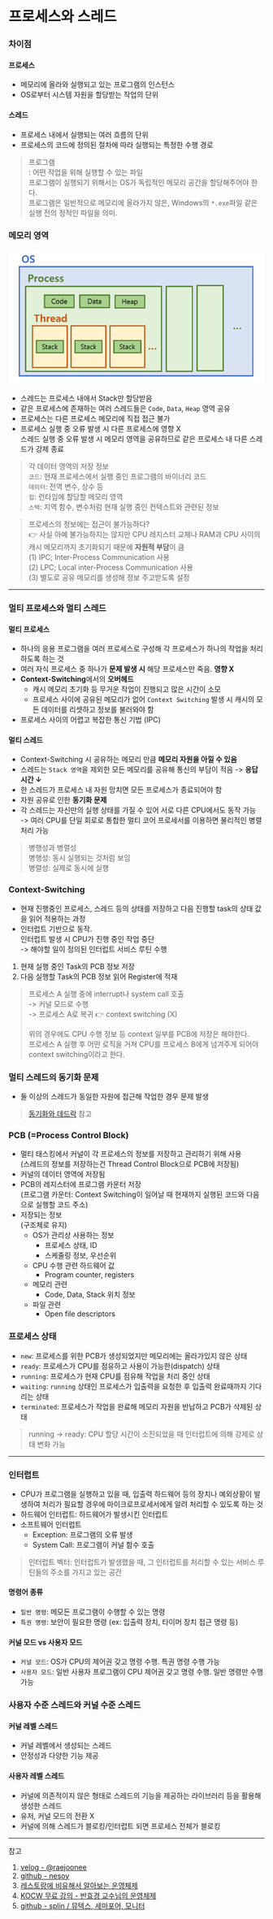 # 프로세스와 스레드

### 차이점
#### 프로세스
- 메모리에 올라와 실행되고 있는 프로그램의 인스턴스
- OS로부터 시스템 자원을 할당받는 작업의 단위

#### 스레드
- 프로세스 내에서 실행되는 여러 흐름의 단위
- 프로세스의 코드에 정의된 절차에 따라 실행되는 특정한 수행 경로

> 프로그램  
> : 어떤 작업을 위해 실행할 수 있는 파일  
> 프로그램이 실행되기 위해서는 OS가 독립적인 메모리 공간을 할당해주어야 한다.  
> 프로그램은 일반적으로 메모리에 올라가지 않은, Windows의 `*.exe`파일 같은 실행 전의 정적인 파일을 의미.

### 메모리 영역
![프로세스와 스레드 메모리](../images/process_thread.png)

- 스레드는 프로세스 내에서 Stack만 할당받음
- 같은 프로세스에 존재하는 여러 스레드들은 `Code`, `Data`, `Heap` 영역 공유
- 프로세스는 다른 프로세스 메모리에 직접 접근 불가
- 프로세스 실행 중 오류 발생 시 다른 프로세스에 영향 X  
  스레드 실행 중 오류 발생 시 메모리 영역을 공유하므로 같은 프로세스 내 다른 스레드가 강제 종료

> 각 데이터 영역의 저장 정보  
> `코드`: 현재 프로세스에서 실행 중인 프로그램의 바이너리 코드  
> `데이터`: 전역 변수, 상수 등  
> `힙`: 런타임에 할당할 메모리 영역  
> `스택`: 지역 함수, 변수처럼 현재 실행 중인 컨텍스트와 관련된 정보

> 프로세스의 정보에는 접근이 불가능하다?  
> 👉 사실 아예 불가능하지는 않지만 CPU 레지스터 교체나 RAM과 CPU 사이의 캐시 메모리까지 초기화되기 때문에 **자원적 부담**이 큼  
> (1) IPC; Inter-Process Communication 사용  
> (2) LPC; Local inter-Process Communication 사용  
> (3) 별도로 공유 메모리를 생성해 정보 주고받도록 설정  

***

### 멀티 프로세스와 멀티 스레드
#### 멀티 프로세스
- 하나의 응용 프로그램을 여러 프로세스로 구성해 각 프로세스가 하나의 작업을 처리하도록 하는 것
- 여러 자식 프로세스 중 하나가 **문제 발생 시** 해당 프로세스만 죽음. **영향 X**
- **Context-Switching**에서의 **오버헤드**
  - 캐시 메모리 초기화 등 무거운 작업이 진행되고 많은 시간이 소모
  - 프로세스 사이에 공유된 메모리가 없어 `Context Switching` 발생 시 캐시의 모든 데이터를 리셋하고 정보를 불러와야 함
- 프로세스 사이의 어렵고 복잡한 통신 기법 (IPC)

#### 멀티 스레드
- Context-Switching 시 공유하는 메모리 만큼 **메모리 자원을 아낄 수 있음**
- 스레드는 `Stack 영역`을 제외한 모든 메모리를 공유해 통신의 부담이 적음 -> **응답 시간 ↓**
- 한 스레드가 프로세스 내 자원 망치면 모든 프로세스가 종료되어야 함
- 자원 공유로 인한 **동기화 문제**
- 각 스레드는 자신만의 실행 상태를 가질 수 있어 서로 다른 CPU에서도 동작 가능  
  -> 여러 CPU를 단일 회로로 통합한 멀티 코어 프로세서를 이용하면 물리적인 병렬 처리 가능

> 병행성과 병렬성  
> 병행성: 동시 실행되는 것처럼 보임  
> 병렬성: 실제로 동시에 실행

### Context-Switching  
- 현재 진행중인 프로세스, 스레드 등의 상태를 저장하고 다음 진행할 task의 상태 값을 읽어 적용하는 과정
- 인터럽트 기반으로 동작.  
  인터럽트 발생 시 CPU가 진행 중인 작업 중단  
  -> 해야할 일이 정의된 인터럽트 서비스 루틴 수행

1. 현재 실행 중인 Task의 PCB 정보 저장
2. 다음 실행할 Task의 PCB 정보 읽어 Register에 적재

> 프로세스 A 실행 중에 interrupt나 system call 호출  
> -> 커널 모드로 수행  
> -> 프로세스 A로 복귀
> 👉 context switching (X)
> 
> 위의 경우에도 CPU 수행 정보 등 context 일부를 PCB에 저장은 해야한다.  
> 프로세스 A 실행 후 어떤 로직을 거쳐 CPU를 프로세스 B에게 넘겨주게 되어야 context switching이라고 한다.

### 멀티 스레드의 동기화 문제
- 둘 이상의 스레드가 동일한 자원에 접근해 작업한 경우 문제 발생
> [동기화와 데드락](./OS_synchronize_deadlock.md) 참고

### PCB (=Process Control Block)
- 멀티 태스킹에서 커널이 각 프로세스의 정보를 저장하고 관리하기 위해 사용  
  (스레드의 정보를 저장하는건 Thread Control Block으로 PCB에 저장됨)
- 커널의 데이터 영역에 저장됨
- PCB의 레지스터에 프로그램 카운터 저장  
  (프로그램 카운터: Context Switching이 일어날 때 현재까지 실행된 코드와 다음으로 실행할 코드 주소)
- 저장되는 정보  
  (구조체로 유지)
  - OS가 관리상 사용하는 정보
    - 프로세스 상태, ID
    - 스케줄링 정보, 우선순위
  - CPU 수행 관련 하드웨어 값
    - Program counter, registers
  - 메모리 관련
    - Code, Data, Stack 위치 정보
  - 파일 관련
    - Open file descriptors

### 프로세스 상태
- `new`: 프로세스를 위한 PCB가 생성되었지만 메모리에는 올라가있지 않은 상태
- `ready`: 프로세스가 CPU를 점유하고 사용이 가능한(dispatch) 상태
- `running`: 프로세스가 현재 CPU를 점유해 작업을 처리 중인 상태
- `waiting`: `running` 상태인 프로세스가 입출력을 요청한 후 입출력 완료때까지 기다리는 상태
- `terminated`: 프로세스가 작업을 완료해 메모리 자원을 반납하고 PCB가 삭제된 상태

> running -> ready: CPU 할당 시간이 소진되었을 때 인터럽트에 의해 강제로 상태 변화 가능

***

### 인터럽트
- CPU가 프로그램을 실행하고 있을 때, 입출력 하드웨어 등의 장치나 예외상황이 발생하여 처리가 필요할 경우에 마이크로프로세서에게 알려 처리할 수 있도록 하는 것
- 하드웨어 인터럽트: 하드웨어가 발생시킨 인터럽트
- 소프트웨어 인터럽트
  - Exception: 프로그램의 오류 발생
  - System Call: 프로그램이 커널 함수 호출

> 인터럽트 벡터: 인터럽트가 발생했을 때, 그 인터럽트를 처리할 수 있는 서비스 루틴들의 주소를 가지고 있는 공간

#### 명령어 종류
- `일반 명령`: 메모든 프로그램이 수행할 수 있는 명령
- `특권 명령`: 보안이 필요한 명령 (ex: 입출력 장치, 타이머 장치 접근 명령 등)

#### 커널 모드 vs 사용자 모드
- `커널 모드`: OS가 CPU의 제어권 갖고 명령 수행. 특권 명령 수행 가능
- `사용자 모드`: 일반 사용자 프로그램이 CPU 제어권 갖고 명령 수행. 일반 명령만 수행 가능

### 사용자 수준 스레드와 커널 수준 스레드
#### 커널 레벨 스레드
- 커널 레벨에서 생성되는 스레드
- 안정성과 다양한 기능 제공

#### 사용자 레벨 스레드
- 커널에 의존적이지 않은 형태로 스레드의 기능을 제공하는 라이브러리 등을 활용해 생성한 스레드
- 유저, 커널 모드의 전환 X
- 커널에 의해 스레드가 블로킹/인터럽트 되면 프로세스 전체가 블로킹

***
참고
1. [velog - @raejoonee](https://velog.io/@raejoonee/%ED%94%84%EB%A1%9C%EC%84%B8%EC%8A%A4%EC%99%80-%EC%8A%A4%EB%A0%88%EB%93%9C%EC%9D%98-%EC%B0%A8%EC%9D%B4)
2. [github - nesoy](https://nesoy.github.io/articles/2018-11/Context-Switching)
3. [레스토랑에 비유해서 알아보는 운영체제](https://wormwlrm.github.io/2021/10/04/OS-Restaurant.html)
4. [KOCW 무료 강의 - 반효경 교수님의 운영체제](http://www.kocw.or.kr/home/cview.do?mty=p&kemId=1226304&ar=relateCourse)
5. [github - splin / 뮤텍스, 세마포어, 모니터](https://dev-splin.github.io/cs(computer%20science)/operating%20system/OS-Mutex,Semaphore,Monitor/)
